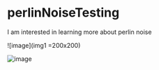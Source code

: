 # perlinNoiseTesting

I am interested in learning more about perlin noise

![image](img1 =200x200)


![image](https://github.com/user-attachments/assets/5fb47986-197e-44c7-9079-511adc8dfcd8)
